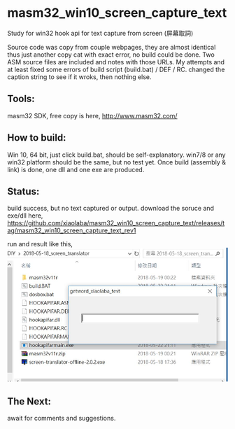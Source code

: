 # masm32_win10_screen_capture_text
Study for win32 hook api for text capture from screen (屏幕取詞)

Source code was copy from couple webpages, they are almost identical thus just another copy cat with exact error, no build could be done. Two ASM source files are included and notes with those URLs. My attempts and at least fixed some errors of build script (build.bat) / DEF / RC. changed the caption string to see if it wroks, then nothing else.

## Tools:
masm32 SDK, free copy is here, http://www.masm32.com/

## How to build:
Win 10, 64 bit, just click build.bat, should be self-explanatory.
win7/8 or any win32 platform should be the same, but no test yet.
Once build (assembly & link) is done, one dll and one exe are produced.

## Status:
build success, but no text captured or output.
download the soruce and exe/dll here, https://github.com/xiaolaba/masm32_win10_screen_capture_text/releases/tag/masm32_win10_screen_capture_text_rev1

run and result like this,
![getword_xiaolaba_test1.JPG](getword_xiaolaba_test1.JPG)

## The Next:
await for comments and suggestions.
  
